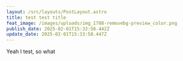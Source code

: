 ```yaml
---
layout: /src/layouts/PostLayout.astro
title: test test title
feat_image: /images/uploads/img_1708-removebg-preview_color.png
publish_date: 2025-02-01T15:33:58.442Z
update_date: 2025-02-01T15:33:58.447Z
---
```


Y﻿eah I test, so what
